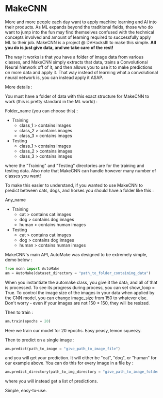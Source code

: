 # MakeCNN

More and more people each day want to apply machine learning and AI into their products. As ML expands beyond the traditional fields, those
who do want to jump into the fun may find themselves confused with the technical concepts involved and amount of learning required to successfully 
apply ML to their job. MakeCNN is a project @ DVHacksIII to make this simple. **All you do is just give data, and we take care of the rest!** 

The way it works is that you have a folder of image data from various classes, and MakeCNN simply extracts that data, trains
a Convolutional Neural Network off of it, and then allows you to use it to make predictions on more data and apply it. That way 
instead of learning what a convolutional neural network is, you can instead apply it ASAP.

More details : 

You must have a folder of data with this exact structure for MakeCNN to work (this is pretty standard in the ML world) : 

Folder_name (you can choose this) : 
 - Training
    - class_1 > contains images
    - class_2 > contains images
    - class_3 > contains images
 - Testing 
    - class_1 > contains images
    - class_2 > contains images
    - class_3 > contains images
    
where the "Training" and "Testing" directories are for the training and testing data. Also 
note that MakeCNN can handle however many number of classes you want!

To make this easier to understand, if you wanted to use MakeCNN to predict between cats, dogs, and horses 
you should have a folder like this : 

Any_name 
  - Training
    - cat > contains cat images
    - dog > contains dog images
    - human > contains human images
  - Testing 
    - cat > contains cat images
    - dog > contains dog images
    - human > contains human images 

MakeCNN's main API, AutoMake was designed to be extremely simple, 
demo below : 

```python
from mcnn import AutoMake
am = AutoMake(dataset_directory = "path_to_folder_containing_data") 
```

When you instantiate the automake class, you give it the data, and all
of that is processed. To see its progress during process, you can set
show_loop = True. To control the image size of the images in your data
when applied by the CNN model, you can change image_size from 150 to whatever else. 
Don't worry - even if your images are not 150 * 150, they will be resized. 

Then to train : 
```python
am.train(epochs = 20)
```

Here we train our model for 20 epochs. Easy peasy, lemon squeezy.

Then to predict on a single image : 
```python
am.predict(path_to_image = "give_path_to_image_file")
```

and you will get your prediction. It will either be "cat", "dog", or "human"
for our example above. You can do this for every image in a file by :

```python
am.predict_directory(path_to_img_directory = "give_path_to_image_folders")
```

where you will instead get a list of predictions. 

Simple, easy-to-use. 



